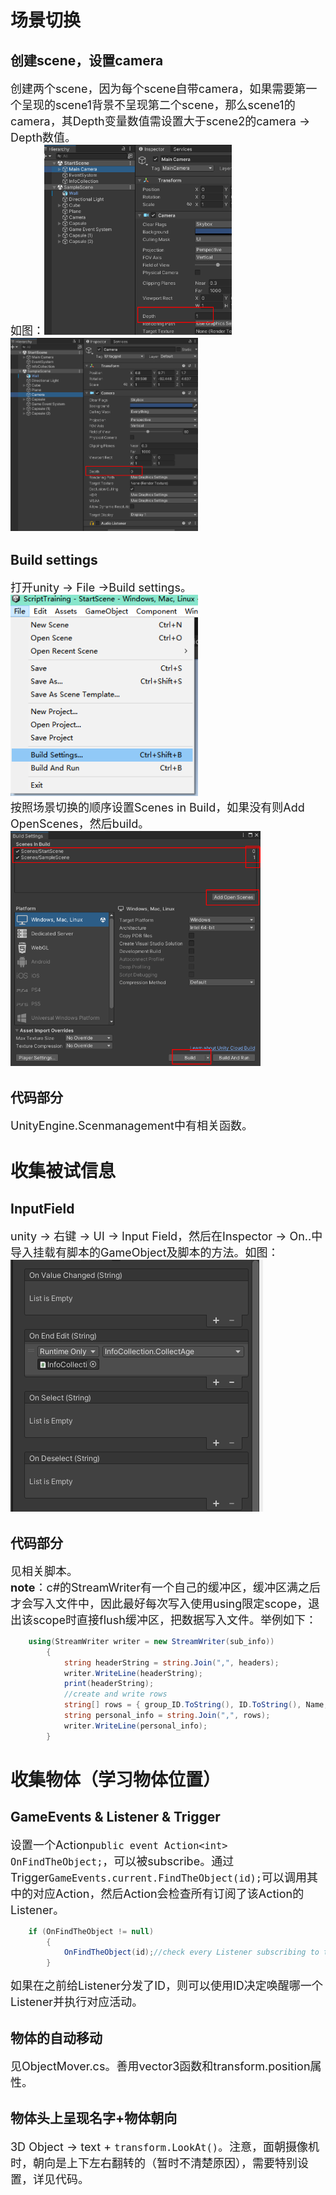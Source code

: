 # 场景切换
## 创建scene，设置camera
<font size=4>创建两个scene，因为每个scene自带camera，如果需要第一个呈现的scene1背景不呈现第二个scene，那么scene1的camera，其Depth变量数值需设置大于scene2的camera -> Depth数值。  
    如图：<img src="https://raw.githubusercontent.com/PsyLinkist/LearningBlogPics/master/20230318151527.png" alt="camera->Depth" width="300"/> <img src="https://raw.githubusercontent.com/PsyLinkist/LearningBlogPics/master/20230318151856.png" width="300"/>
    </font>
## Build settings  
<font size=4>打开unity -> File ->Build settings。  
    <img src="https://raw.githubusercontent.com/PsyLinkist/LearningBlogPics/master/20230318152132.png" alt="Unity Build settings" width="300"/>  
    按照场景切换的顺序设置Scenes in Build，如果没有则Add OpenScenes，然后build。  
    <img src="https://raw.githubusercontent.com/PsyLinkist/LearningBlogPics/master/20230318152511.png" alt="Build" width=400/>
    </font>
## 代码部分  
<font size=4>UnityEngine.Scenmanagement中有相关函数。</font>  

# 收集被试信息
## InputField
<font size=4>unity -> 右键 -> UI -> Input Field，然后在Inspector -> On..中导入挂载有脚本的GameObject及脚本的方法。如图：<img src="https://raw.githubusercontent.com/PsyLinkist/LearningBlogPics/master/20230318193536.png"/>
    </font>
## 代码部分  
<font size=4>见相关脚本。  
    **note**：c#的StreamWriter有一个自己的缓冲区，缓冲区满之后才会写入文件中，因此最好每次写入使用using限定scope，退出该scope时直接flush缓冲区，把数据写入文件。举例如下：  
    </font>
```c#
    using(StreamWriter writer = new StreamWriter(sub_info))
        {
            string headerString = string.Join(",", headers);
            writer.WriteLine(headerString);
            print(headerString);
            //create and write rows
            string[] rows = { group_ID.ToString(), ID.ToString(), Name, Age.ToString(), gender.ToString() };
            string personal_info = string.Join(",", rows);
            writer.WriteLine(personal_info);
        }
```
# 收集物体（学习物体位置）
## GameEvents & Listener & Trigger
<font size=4>设置一个Action`public event Action<int> OnFindTheObject;`，可以被subscribe。通过Trigger`GameEvents.current.FindTheObject(id);`可以调用其中的对应Action，然后Action会检查所有订阅了该Action的Listener。</font>
    
```c#
    if (OnFindTheObject != null)
        {
            OnFindTheObject(id);//check every Listener subscribing to the Action set
        }
```
<font size=4>如果在之前给Listener分发了ID，则可以使用ID决定唤醒哪一个Listener并执行对应活动。</font>  
## 物体的自动移动  
<font size=4>见ObjectMover.cs。善用vector3函数和transform.position属性。
    </font>
## 物体头上呈现名字+物体朝向
<font size=4>3D Object -> text + `transform.LookAt()`。注意，面朝摄像机时，朝向是上下左右翻转的（暂时不清楚原因），需要特别设置，详见代码。
    </font>  